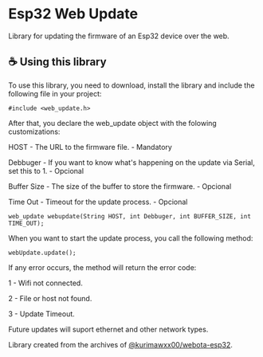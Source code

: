 # Esp32 Web Update

Library for updating the firmware of an Esp32 device over the web.

## ☕ Using this library

To use this library, you need to download, install the library and include the following file in your project:

```
#include <web_update.h>
```

After that, you declare the web_update object with the folowing customizations:

HOST - The URL to the firmware file. - Mandatory

Debbuger - If you want to know what's happening on the update via Serial, set this to 1. - Opcional

Buffer Size - The size of the buffer to store the firmware. - Opcional

Time Out - Timeout for the update process. - Opcional

```
web_update webupdate(String HOST, int Debbuger, int BUFFER_SIZE, int TIME_OUT);
```

When you want to start the update process, you call the following method:

```
webUpdate.update();
```

If any error occurs, the method will return the error code:

1 - Wifi not connected.

2 - File or host not found.

3 - Update Timeout.

Future updates will suport ethernet and other network types.

Library created from the archives of [@kurimawxx00/webota-esp32](https://github.com/kurimawxx00/webota-esp32).